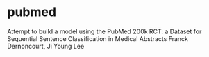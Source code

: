 # pubmed
Attempt to build a model using  the PubMed 200k RCT: a Dataset for Sequential Sentence Classification in Medical Abstracts Franck Dernoncourt, Ji Young Lee
